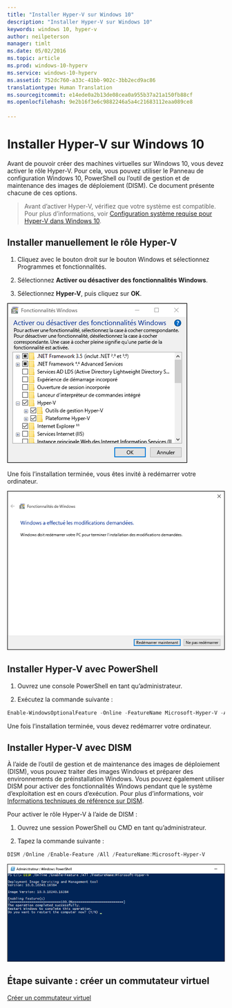 ```yaml
---
title: "Installer Hyper-V sur Windows 10"
description: "Installer Hyper-V sur Windows 10"
keywords: windows 10, hyper-v
author: neilpeterson
manager: timlt
ms.date: 05/02/2016
ms.topic: article
ms.prod: windows-10-hyperv
ms.service: windows-10-hyperv
ms.assetid: 752dc760-a33c-41bb-902c-3bb2ecd9ac86
translationtype: Human Translation
ms.sourcegitcommit: e14ede0a2b13de08cea0a955b37a21a150fb88cf
ms.openlocfilehash: 9e2b16f3e6c9882246a5a4c21683112eaa089ce8

---
```


# Installer Hyper-V sur Windows 10

Avant de pouvoir créer des machines virtuelles sur Windows 10, vous devez activer le rôle Hyper-V. Pour cela, vous pouvez utiliser le Panneau de configuration Windows 10, PowerShell ou l’outil de gestion et de maintenance des images de déploiement (DISM). Ce document présente chacune de ces options.

> Avant d’activer Hyper-V, vérifiez que votre système est compatible. Pour plus d’informations, voir [Configuration système requise pour Hyper-V dans Windows 10](https://msdn.microsoft.com/virtualization/hyperv_on_windows/quick_start/walkthrough_compatibility).

## Installer manuellement le rôle Hyper-V

1. Cliquez avec le bouton droit sur le bouton Windows et sélectionnez Programmes et fonctionnalités.

2. Sélectionnez **Activer ou désactiver des fonctionnalités Windows**.

3. Sélectionnez **Hyper-V**, puis cliquez sur **OK**.  

![](media/enable_role_upd.png)

Une fois l’installation terminée, vous êtes invité à redémarrer votre ordinateur.

![](media/restart_upd.png)

## Installer Hyper-V avec PowerShell

1. Ouvrez une console PowerShell en tant qu’administrateur.

2. Exécutez la commande suivante :

```powershell
Enable-WindowsOptionalFeature -Online -FeatureName Microsoft-Hyper-V -All
```
Une fois l’installation terminée, vous devez redémarrer votre ordinateur.

## Installer Hyper-V avec DISM

À l’aide de l’outil de gestion et de maintenance des images de déploiement (DISM), vous pouvez traiter des images Windows et préparer des environnements de préinstallation Windows. Vous pouvez également utiliser DISM pour activer des fonctionnalités Windows pendant que le système d’exploitation est en cours d’exécution. Pour plus d’informations, voir [Informations techniques de référence sur DISM](https://technet.microsoft.com/en-us/library/hh824821.aspx).

Pour activer le rôle Hyper-V à l’aide de DISM :

1. Ouvrez une session PowerShell ou CMD en tant qu’administrateur.

2. Tapez la commande suivante :

```powershell
DISM /Online /Enable-Feature /All /FeatureName:Microsoft-Hyper-V
```
![](media/dism_upd.png)


## Étape suivante : créer un commutateur virtuel
[Créer un commutateur virtuel](walkthrough_virtual_switch.md)



<!--HONumber=Jun16_HO4-->


